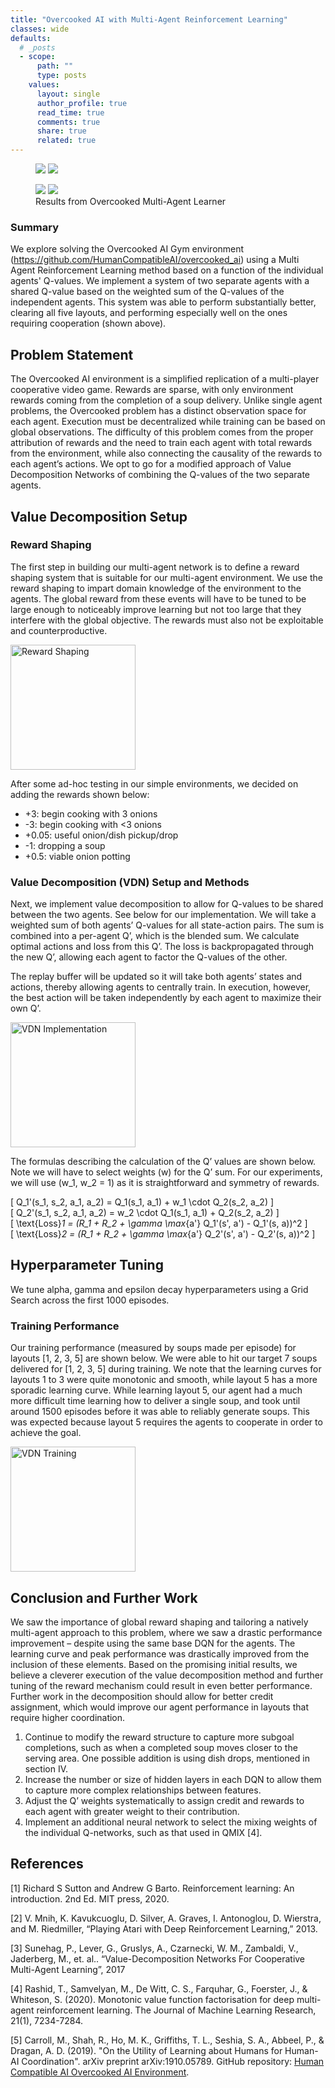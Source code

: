 ```yaml
---
title: "Overcooked AI with Multi-Agent Reinforcement Learning"
classes: wide
defaults:
  # _posts
  - scope:
      path: ""
      type: posts
    values:
      layout: single
      author_profile: true
      read_time: true
      comments: true
      share: true
      related: true
---
```


<figure class="half">
    <a href="/assets/images/overcooked/gif_layout2.gif"><img src="/assets/images/overcooked/gif_layout2.gif"></a>
    <a href="/assets/images/overcooked/gif_layout3.gif"><img src="/assets/images/overcooked/gif_layout3.gif"></a>
</figure>

<figure class="half">
    <a href="/assets/images/overcooked/gif_layout4.gif"><img src="/assets/images/overcooked/gif_layout4.gif"></a>
    <a href="/assets/images/overcooked/gif_layout5.gif"><img src="/assets/images/overcooked/gif_layout5.gif"></a>
    <figcaption>Results from Overcooked Multi-Agent Learner </figcaption>
</figure>

### Summary
We explore solving the Overcooked AI Gym environment (https://github.com/HumanCompatibleAI/overcooked_ai) using a Multi Agent Reinforcement Learning method based on a function of the individual agents' Q-values. We implement a system of two separate agents with a shared Q-value based on the weighted sum of the Q-values of the independent agents. This system was able to perform substantially better, clearing all five layouts, and performing especially well on the ones requiring cooperation (shown above).

## Problem Statement
The Overcooked AI environment is a simplified replication of a multi-player cooperative video game. Rewards are sparse, with only environment rewards coming from the completion of a soup delivery. Unlike single agent problems, the Overcooked problem has a distinct observation space for each agent. Execution must be decentralized while training can be based on global observations. The difficulty of this problem comes from the proper attribution of rewards and the need to train each agent with total rewards from the environment, while also connecting the causality of the rewards to each agent’s actions. We opt to go for a modified approach of Value Decomposition Networks of combining the Q-values of the two separate agents.


## Value Decomposition Setup
### Reward Shaping
The first step in building our multi-agent network is to define a reward shaping system that is suitable for our multi-agent environment. We use the reward shaping to impart domain knowledge of the environment to the agents. The global reward from these events will have to be tuned to be large enough to noticeably improve learning but not too large that they interfere with the global objective. The rewards must also not be exploitable and counterproductive.

<img src="/assets/images/overcooked/vdn_rewards.png" alt="Reward Shaping" width="200"/>

After some ad-hoc testing in our simple environments, we decided on adding the rewards shown below:
- +3: begin cooking with 3 onions
- -3: begin cooking with <3 onions
- +0.05: useful onion/dish pickup/drop
- -1: dropping a soup
- +0.5: viable onion potting

### Value Decomposition (VDN) Setup and Methods
Next, we implement value decomposition to allow for Q-values to be shared between the two agents. See below for our implementation. We will take a weighted sum of both agents’ Q-values for all state-action pairs. The sum is combined into a per-agent Q’, which is the blended sum. We calculate optimal actions and loss from this Q’. The loss is backpropagated through the new Q’, allowing each agent to factor the Q-values of the other.

The replay buffer will be updated so it will take both agents’ states and actions, thereby allowing agents to centrally train. In execution, however, the best action will be taken independently by each agent to maximize their own Q’.

<img src="/assets/images/overcooked/vdn_implementation.png" alt="VDN Implementation" width="200"/>

The formulas describing the calculation of the Q’ values are shown below. Note we will have to select weights \(w\) for the Q’ sum. For our experiments, we will use \(w_1, w_2 = 1\) as it is straightforward and symmetry of rewards.

\[ Q_1'(s_1, s_2, a_1, a_2) = Q_1(s_1, a_1) + w_1 \cdot Q_2(s_2, a_2) \]  
\[ Q_2'(s_1, s_2, a_1, a_2) = w_2 \cdot Q_1(s_1, a_1) + Q_2(s_2, a_2) \]  
\[ \text{Loss}_1 = (R_1 + R_2 + \gamma \max_{a'} Q_1'(s', a') - Q_1'(s, a))^2 \]  
\[ \text{Loss}_2 = (R_1 + R_2 + \gamma \max_{a'} Q_2'(s', a') - Q_2'(s, a))^2 \]

## Hyperparameter Tuning
We tune alpha, gamma and epsilon decay hyperparameters using a Grid Search across the first 1000 episodes. 

### Training Performance
Our training performance (measured by soups made per episode) for layouts [1, 2, 3, 5] are shown  below. We were able to hit our target 7 soups delivered for [1, 2, 3, 5] during training. We note that the learning curves for layouts 1 to 3 were quite monotonic and smooth, while layout 5 has a more sporadic learning curve. While learning layout 5, our agent had a much more difficult time learning how to deliver a single soup, and took until around 1500 episodes before it was able to reliably generate soups. This was expected because layout 5 requires the agents to cooperate in order to achieve the goal.

<img src="/assets/images/overcooked/vdn_training.png" alt="VDN Training" width="200"/>

## Conclusion and Further Work
We saw the importance of global reward shaping and tailoring a natively multi-agent approach to this problem, where we saw a drastic performance improvement – despite using the same base DQN for the agents. The learning curve and peak performance was drastically improved from the inclusion of these elements. Based on the promising initial results, we believe a cleverer execution of the value decomposition method and further tuning of the reward mechanism could result in even better performance. Further work in the decomposition should allow for better credit assignment, which would improve our agent performance in layouts that require higher coordination.

1. Continue to modify the reward structure to capture more subgoal completions, such as when a completed soup moves closer to the serving area. One possible addition is using dish drops, mentioned in section IV.
2. Increase the number or size of hidden layers in each DQN to allow them to capture more complex relationships between features.
3. Adjust the Q’ weights systematically to assign credit and rewards to each agent with greater weight to their contribution.
4. Implement an additional neural network to select the mixing weights of the individual Q-networks, such as that used in QMIX [4].

## References

[1] Richard S Sutton and Andrew G Barto. Reinforcement learning: An introduction. 2nd Ed. MIT press, 2020.

[2] V. Mnih, K. Kavukcuoglu, D. Silver, A. Graves, I. Antonoglou, D. Wierstra, and M. Riedmiller, “Playing Atari with Deep Reinforcement Learning,” 2013.

[3] Sunehag, P., Lever, G., Gruslys, A., Czarnecki, W. M., Zambaldi, V., Jaderberg, M., et. al.. “Value-Decomposition Networks For Cooperative Multi-Agent Learning”, 2017

[4] Rashid, T., Samvelyan, M., De Witt, C. S., Farquhar, G., Foerster, J., & Whiteson, S. (2020). Monotonic value function factorisation for deep multi-agent reinforcement learning. The Journal of Machine Learning Research, 21(1), 7234-7284.

[5] Carroll, M., Shah, R., Ho, M. K., Griffiths, T. L., Seshia, S. A., Abbeel, P., & Dragan, A. D. (2019). "On the Utility of Learning about Humans for Human-AI Coordination". arXiv preprint arXiv:1910.05789. GitHub repository: [Human Compatible AI Overcooked AI Environment](https://github.com/HumanCompatibleAI/overcooked_ai).